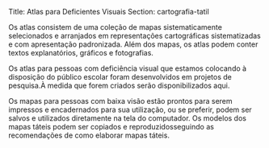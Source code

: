 Title: Atlas para Deficientes Visuais
Section: cartografia-tatil

Os atlas consistem de uma coleção de mapas sistematicamente selecionados e
arranjados em representações cartográficas sistematizadas e com apresentação
padronizada. Além dos mapas, os atlas podem conter textos explanatórios,
gráficos e fotografias.

Os atlas para pessoas com deficiência visual que estamos colocando à disposição
do público escolar foram desenvolvidos em projetos de pesquisa.À medida que
forem criados serão disponibilizados aqui.

Os mapas para pessoas com baixa visão estão prontos para serem impressos e
encadernados para sua utilização, ou se preferir, podem ser salvos e utilizados
diretamente na tela do computador. Os modelos dos mapas táteis podem ser
copiados e reproduzidosseguindo as recomendações de como elaborar mapas táteis.
